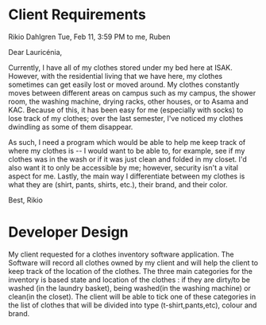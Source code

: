 Client Requirements
===================

Rikio Dahlgren
Tue, Feb 11, 3:59 PM
to me, Ruben

Dear Lauricénia,

Currently, I have all of my clothes stored under my bed here at ISAK. 
However, with the residential living that we have here, my clothes sometimes can get easily lost or moved around. 
My clothes constantly moves between different areas on campus such as my campus, the shower room, the washing machine, drying racks, other houses, or to Asama and KAC. 
Because of this, it has been easy for me (especially with socks) to lose track of my clothes; over the last semester, I've noticed my clothes dwindling as some of them disappear. 

As such, I need a program which would be able to help me keep track of where my clothes is -- I would want to be able to, for example, see if my clothes was in the wash or if it was just clean and folded in my closet. 
I'd also want it to only be accessible by me; however, security isn't a vital aspect for me. Lastly, the main way I differentiate between my clothes is what they are (shirt, pants, shirts, etc.), their brand, and their color. 

Best,
Rikio


Developer Design
=====================
My client requested for a clothes inventory software application. The Software will record all clothes owned by my client and will help the client to keep track of the location of the clothes. The three main categories for the inventory is based state and location of the clothes : if they are dirty/to be washed (in the laundry basket), being washed(in the washing machine) or clean(in the closet).
The client will be able to tick one of these categories in the list of clothes that will be divided into type (t-shirt,pants,etc), colour and brand.
